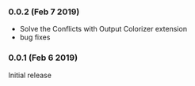 ### 0.0.2 (Feb 7 2019)

- Solve the Conflicts with Output Colorizer extension
- bug fixes

### 0.0.1 (Feb 6 2019)

Initial release

